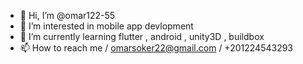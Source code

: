 - 👋 Hi, I’m @omar122-55
- 👀 I’m interested in mobile app devlopment
- 🌱 I’m currently learning flutter , android , unity3D , buildbox
- 📫 How to reach me / omarsoker22@gmail.com / +201224543293

<!---
omar122-55/omar122-55 is a ✨ special ✨ repository because its `README.md` (this file) appears on your GitHub profile.
You can click the Preview link to take a look at your changes.
--->
